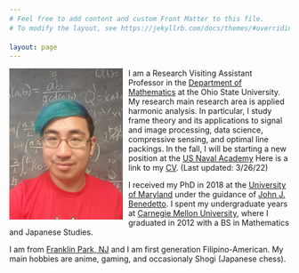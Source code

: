 ```yaml
---
# Feel free to add content and custom Front Matter to this file.
# To modify the layout, see https://jekyllrb.com/docs/themes/#overriding-theme-defaults

layout: page
---
```

<img src="mmagsino_pic.jpg"
     style="float: left; margin-right: 10px;" />

I am a Research Visiting Assistant Professor in the 
[Department of Mathematics](https://math.osu.edu/)
at the Ohio State University. My research main research area is
applied harmonic analysis. In particular, I study frame theory and its
applications to signal and image processing, data science, compressive sensing,
and optimal line packings. In the fall, I will be starting a new position
at the [US Naval Academy](https://www.usna.edu/MathDept/index.php)
Here is a link to my
[CV]({{site.url}}/mmagsino_cv.pdf). (Last updated: 3/26/22)

I received my PhD in 2018 at the 
[University of Maryland](https://www-math.umd.edu/)
under the guidance of 
[John J. Benedetto](https://www.math.umd.edu/~jjb/). I spent my undergraduate
years at 
[Carnegie Mellon University](https://www.cmu.edu/math/index.html), where I
graduated in 2012 with a BS in Mathematics and Japanese Studies.

I am from [Franklin Park, NJ](https://goo.gl/maps/FFr7jRkiyjX999x66) 
and I am first generation Filipino-American. 
My main hobbies are anime, gaming, and occasionaly
Shogi (Japanese chess).
